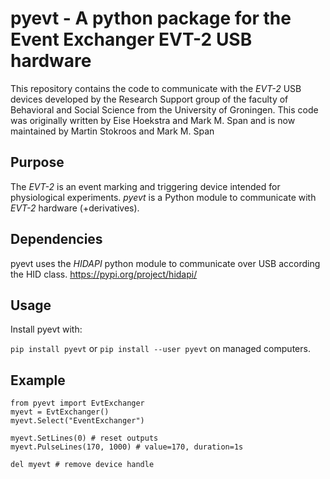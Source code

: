 # pyevt - A python package for the Event Exchanger EVT-2 USB hardware
This repository contains the code to communicate with the *EVT-2* USB devices developed by the Research Support group of the faculty of Behavioral and Social Science from the University of Groningen. This code was originally written by Eise Hoekstra and Mark M. Span and is now maintained by Martin Stokroos and Mark M. Span

## Purpose
The *EVT-2* is an event marking and triggering device intended for physiological experiments.
*pyevt* is a Python module to communicate with *EVT-2* hardware (+derivatives).

## Dependencies
pyevt uses the *HIDAPI* python module to communicate over USB according the HID class.
https://pypi.org/project/hidapi/

## Usage
Install pyevt with:

`pip install pyevt` or
`pip install --user pyevt` on managed computers.

## Example
```
from pyevt import EvtExchanger
myevt = EvtExchanger()
myevt.Select("EventExchanger")

myevt.SetLines(0) # reset outputs
myevt.PulseLines(170, 1000) # value=170, duration=1s

del myevt # remove device handle
```